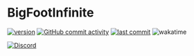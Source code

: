 # BigFootInfinite

[![version](https://img.shields.io/github/v/release/enderneko/BigFootInfinite)](https://github.com/enderneko/BigFootInfinite/releases)
[![GitHub commit activity](https://img.shields.io/github/commit-activity/m/enderneko/BigFootInfinite)](https://github.com/enderneko/BigFootInfinite/commits/master)
[![last commit](https://img.shields.io/github/last-commit/enderneko/BigFootInfinite)](https://github.com/enderneko/BigFootInfinite/commits/master)
![wakatime](https://wakatime.com/badge/user/b2ffce60-8269-440f-81a0-7316f36a6085/project/018d1171-b06d-450e-a1df-352530ae96e8.svg)

[![Discord](https://img.shields.io/discord/1122747237546610760?label=Discord&color=5865F2)](https://discord.gg/9PSe3fKQGJ)
<!-- [![Curseforge](https://img.shields.io/curseforge/dt/409666?label=CurseForge&color=F16436)](https://www.curseforge.com/wow/addons/cell) -->

